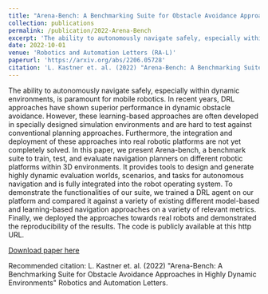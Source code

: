 ```yaml
---
title: "Arena-Bench: A Benchmarking Suite for Obstacle Avoidance Approaches in Highly Dynamic Environments"
collection: publications
permalink: /publication/2022-Arena-Bench
excerpt: 'The ability to autonomously navigate safely, especially within dynamic environments, is paramount for mobile robotics. In recent years, DRL approaches have shown superior performance in dynamic obstacle avoidance. However, these learning-based approaches are often developed in specially designed simulation environments and are hard to test against conventional planning approaches. Furthermore, the integration and deployment of these approaches into real robotic platforms are not yet completely solved. In this paper, we present Arena-bench, a benchmark suite to train, test, and evaluate navigation planners on different robotic platforms within 3D environments. It provides tools to design and generate highly dynamic evaluation worlds, scenarios, and tasks for autonomous navigation and is fully integrated into the robot operating system. To demonstrate the functionalities of our suite, we trained a DRL agent on our platform and compared it against a variety of existing different model-based and learning-based navigation approaches on a variety of relevant metrics. Finally, we deployed the approaches towards real robots and demonstrated the reproducibility of the results. The code is publicly available at this http URL.'
date: 2022-10-01
venue: 'Robotics and Automation Letters (RA-L)'
paperurl: 'https://arxiv.org/abs/2206.05728'
citation: 'L. Kastner et. al. (2022) "Arena-Bench: A Benchmarking Suite for Obstacle Avoidance Approaches in Highly Dynamic Environments" Robotics and Automation Letters.'
---
```

The ability to autonomously navigate safely, especially within dynamic environments, is paramount for mobile robotics. In recent years, DRL approaches have shown superior performance in dynamic obstacle avoidance. However, these learning-based approaches are often developed in specially designed simulation environments and are hard to test against conventional planning approaches. Furthermore, the integration and deployment of these approaches into real robotic platforms are not yet completely solved. In this paper, we present Arena-bench, a benchmark suite to train, test, and evaluate navigation planners on different robotic platforms within 3D environments. It provides tools to design and generate highly dynamic evaluation worlds, scenarios, and tasks for autonomous navigation and is fully integrated into the robot operating system. To demonstrate the functionalities of our suite, we trained a DRL agent on our platform and compared it against a variety of existing different model-based and learning-based navigation approaches on a variety of relevant metrics. Finally, we deployed the approaches towards real robots and demonstrated the reproducibility of the results. The code is publicly available at this http URL.

[Download paper here](https://arxiv.org/abs/2206.05728)

Recommended citation: L. Kastner et. al. (2022) "Arena-Bench: A Benchmarking Suite for Obstacle Avoidance Approaches in Highly Dynamic Environments" Robotics and Automation Letters.